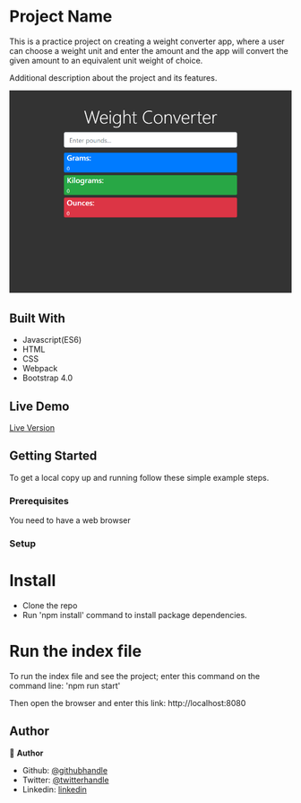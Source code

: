 # Project Name

This is a practice project on creating a weight converter app, where a user can choose a weight unit and enter the amount and the app will convert the given amount to an equivalent unit weight of choice.


Additional description about the project and its features.

![screenshot](./dist/images/weightconverter.png)

## Built With

- Javascript(ES6)
- HTML
- CSS
- Webpack
- Bootstrap 4.0


## Live Demo

<a href="https://emmanuelkamala.github.io/WeightConverter/">Live Version</a>


## Getting Started

To get a local copy up and running follow these simple example steps.

### Prerequisites
You need to have a web browser


### Setup

# Install
- Clone the repo
- Run 'npm install' command to install package dependencies.

# Run the index file

To run the index file and see the project; enter this command on the command line:
'npm run start'

Then open the browser and enter this link:
http://localhost:8080

## Author

👤 **Author**

- Github: [@githubhandle](https://github.com/emmanuelkamala)
- Twitter: [@twitterhandle](https://twitter.com/ejkamala)
- Linkedin: [linkedin](https://linkedin.com/in/emmanuelkamala)

